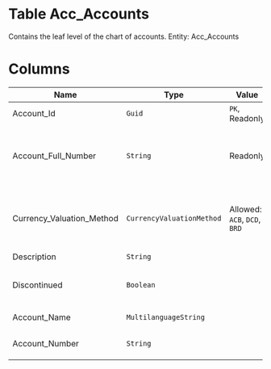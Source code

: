 # Table Acc_Accounts

Contains the leaf level of the chart of accounts. Entity: Acc_Accounts

# Columns

| Name | Type | Value | Description |
| - | - | - | --- |
|Account_Id|`Guid`|`PK`, Readonly||
|Account_Full_Number|`String`|Readonly|The full number of the account, unique among all accounts. It consists of the group number, concatenated with the account number. `Required` `Filter(like)` `ReadOnly` |
|Currency_Valuation_Method|`CurrencyValuationMethod`|Allowed: `ACB`, `DCD`, `BRD`|Method for base currency valuation of non base currency amounts. ACB = Account_Current_Balance, DCD = Document_Currency_Directory, BRD=Balance_Reference_Document. `Required` `Default("ACB")` |
|Description|`String`||The description of this Account. |
|Discontinued|`Boolean`||True means that the account won't be used any more and should not appear in combo boxes. `Required` `Default(false)` `Filter(eq)` |
|Account_Name|`MultilanguageString`||The account name. `Required` `Filter(like)` |
|Account_Number|`String`||The number of the account, unique within the account group. `Required` `Filter(like)` |
